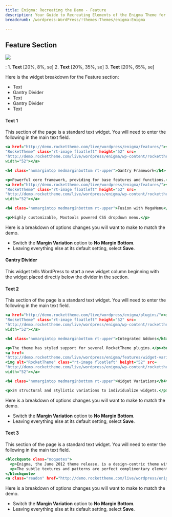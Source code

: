 ```yaml
---
title: Enigma: Recreating the Demo - Feature
description: Your Guide to Recreating Elements of the Enigma Theme for WordPress
breadcrumb: /wordpress:WordPress/!themes:Themes/enigma:Enigma

---
```


Feature Section
-----

![][demo]

:   1. **Text** [20%, 8%, se]
    2. **Text** [20%, 35%, se]
    3. **Text** [20%, 65%, se]

Here is the widget breakdown for the Feature section:

* Text
* Gantry Divider
* Text
* Gantry Divider
* Text

#### Text 1

This section of the page is a standard text widget. You will need to enter the following in the main text field.

~~~ .html
<a href="http://demo.rockettheme.com/live/wordpress/enigma/features/"><img alt=
"RocketTheme" class="rt-image floatleft" height="52" src=
"http://demo.rockettheme.com/live/wordpress/enigma/wp-content/rockettheme/rt_enigma_wp/frontpage/fp-feature1.jpg"
width="52"></a>

<h4 class="nomargintop medmarginbottom rt-upper">Gantry Framework</h4>

<p>Powerful core framework, providing for base features and functions.</p><br>
<a href="http://demo.rockettheme.com/live/wordpress/enigma/features/"><img alt=
"RocketTheme" class="rt-image floatleft" height="52" src=
"http://demo.rockettheme.com/live/wordpress/enigma/wp-content/rockettheme/rt_enigma_wp/frontpage/fp-feature2.jpg"
width="52"></a>

<h4 class="nomargintop medmarginbottom rt-upper">Fusion with MegaMenu</h4>

<p>Highly customizable, Mootools powered CSS dropdown menu.</p>
~~~

Here is a breakdown of options changes you will want to make to match the demo.

* Switch the **Margin Variation** option to **No Margin Bottom**.
* Leaving everything else at its default setting, select **Save**.

#### Gantry Divider

This widget tells WordPress to start a new widget column beginning with the widget placed directly below the divider in the section.

#### Text 2

This section of the page is a standard text widget. You will need to enter the following in the main text field.

~~~ .html
<a href="http://demo.rockettheme.com/live/wordpress/enigma/plugins/"><img alt=
"RocketTheme" class="rt-image floatleft" height="52" src=
"http://demo.rockettheme.com/live/wordpress/enigma/wp-content/rockettheme/rt_enigma_wp/frontpage/fp-feature3.jpg"
width="52"></a>

<h4 class="nomargintop medmarginbottom rt-upper">Integrated Addons</h4>

<p>The theme has styled support for several RocketTheme plugins.</p><br>
<a href=
"http://demo.rockettheme.com/live/wordpress/enigma/features/widget-variations/">
<img alt="RocketTheme" class="rt-image floatleft" height="52" src=
"http://demo.rockettheme.com/live/wordpress/enigma/wp-content/rockettheme/rt_enigma_wp/frontpage/fp-feature4.jpg"
width="52"></a>

<h4 class="nomargintop medmarginbottom rt-upper">Widget Variations</h4>

<p>24 structural and stylistic variations to individualize widgets.</p>
~~~

Here is a breakdown of options changes you will want to make to match the demo.

* Switch the **Margin Variation** option to **No Margin Bottom**.
* Leaving everything else at its default setting, select **Save**.

#### Text 3

This section of the page is a standard text widget. You will need to enter the following in the main text field.

~~~ .html
<blockquote class="noquotes">
  <p>Enigma, the June 2012 theme release, is a design-centric theme without compromising on elegance.</p>
  <p>The subtle textures and patterns are perfect complimentary elements.</p>
</blockquote>
<a class="readon" href="http://demo.rockettheme.com/live/wordpress/enigma/preset-styles/"><span>Read More</span></a>
~~~

Here is a breakdown of options changes you will want to make to match the demo.

* Switch the **Margin Variation** option to **No Margin Bottom**.
* Leaving everything else at its default setting, select **Save**.

[demo]: assets/demo_4.jpeg